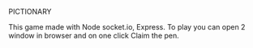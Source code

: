 PICTIONARY

This game made with Node socket.io, Express.
To play you can open 2 window in browser and on one click Claim the pen.